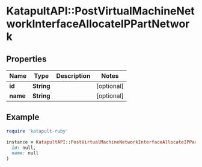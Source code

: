 # KatapultAPI::PostVirtualMachineNetworkInterfaceAllocateIPPartNetwork

## Properties

| Name | Type | Description | Notes |
| ---- | ---- | ----------- | ----- |
| **id** | **String** |  | [optional] |
| **name** | **String** |  | [optional] |

## Example

```ruby
require 'katapult-ruby'

instance = KatapultAPI::PostVirtualMachineNetworkInterfaceAllocateIPPartNetwork.new(
  id: null,
  name: null
)
```


